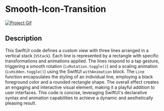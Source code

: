 # Smooth-Icon-Transition
[![Project Gif]([path/to/your/gif/file.gif](https://github.com/kambizvb6/Smooth-Icon-Transition/blob/main/SmoothI-Icon.gif))]([link/to/your/project](https://github.com/kambizvb6/Smooth-Icon-Transition))

## Description

This SwiftUI code defines a custom view with three lines arranged in a vertical stack (`VStack`). Each line is represented by a rectangle with specific transformations and animations applied. The lines respond to a tap gesture, triggering a smooth rotation (`isRotation.toggle()`) and a scaling animation (`isHidden.toggle()`) using the SwiftUI `withAnimation` block. The `Line` function encapsulates the styling of an individual line, employing a black foreground color and a rounded rectangle shape. The overall effect creates an engaging and interactive visual element, making it a playful addition to user interfaces. This code is concise, leveraging SwiftUI's declarative syntax and animation capabilities to achieve a dynamic and aesthetically pleasing result.
